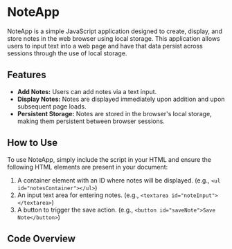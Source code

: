 # NoteApp

NoteApp is a simple JavaScript application designed to create, display, and store notes in the web browser using local storage. This application allows users to input text into a web page and have that data persist across sessions through the use of local storage.

## Features

- **Add Notes:** Users can add notes via a text input.
- **Display Notes:** Notes are displayed immediately upon addition and upon subsequent page loads.
- **Persistent Storage:** Notes are stored in the browser's local storage, making them persistent between browser sessions.

## How to Use

To use NoteApp, simply include the script in your HTML and ensure the following HTML elements are present in your document:

1. A container element with an ID where notes will be displayed. (e.g., `<ul id="notesContainer"></ul>`)
2. An input text area for entering notes. (e.g., `<textarea id="noteInput"></textarea>`)
3. A button to trigger the save action. (e.g., `<button id="saveNote">Save Note</button>`)

## Code Overview
